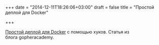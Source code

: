 +++
date = "2014-12-11T18:26:06+03:00"
draft = false
title = "Простой деплой для Docker"

+++

<p><a href="http://blog.gopheracademy.com/advent-2014/easy-deployment/">Простой деплой для Docker</a> с помощью хуков. Статья из блога&nbsp;gopheracademy.</p>

